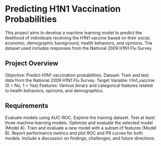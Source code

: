 # Predicting H1N1 Vaccination Probabilities

This project aims to develop a machine learning model to predict the likelihood of individuals receiving the H1N1 vaccine based on their social, economic, demographic background, health behaviors, and opinions. The dataset used includes responses from the National 2009 H1N1 Flu Survey.

## Project Overview
Objective: Predict H1N1 vaccination probabilities.
Dataset: Train and test data from the National 2009 H1N1 Flu Survey.
Target Variable: h1n1_vaccine (0 = No, 1 = Yes)
Features: Various binary and categorical features related to health behaviors, opinions, and demographics.

## Requirements
Evaluate models using AUC-ROC.
Explore the training dataset.
Test at least three machine learning models.
Optimize and evaluate the selected model (Model A).
Train and evaluate a new model with a subset of features (Model B).
Report performance metrics and plot ROC and PR curves for both models.
Include a discussion on findings, challenges, and future directions.
